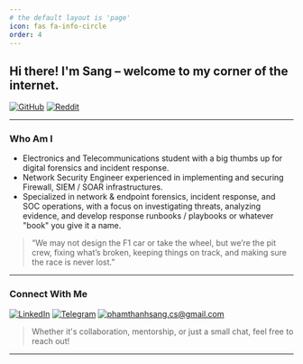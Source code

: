 ```yaml
---
# the default layout is 'page'
icon: fas fa-info-circle
order: 4
---
```


## Hi there! I'm Sang – welcome to my corner of the internet.

[![GitHub](https://img.shields.io/badge/github-%23100000.svg?&style=for-the-badge&logo=github&logoColor=white)](https://github.com/phamthanhsang-cs)
[![Reddit](https://img.shields.io/badge/reddit-%23FF4500.svg?&style=for-the-badge&logo=reddit&logoColor=white)](https://www.reddit.com/user/Wooden-Lab6963/)

---

### Who Am I 
- Electronics and Telecommunications student with a big thumbs up for digital forensics and incident response.
- Network Security Engineer experienced in implementing and securing Firewall, SIEM / SOAR infrastructures.
- Specialized in network & endpoint forensics, incident response, and SOC operations, with a focus on investigating threats, analyzing evidence, and develop response runbooks / playbooks or whatever "book" you give it a name.

> “We may not design the F1 car or take the wheel, but we’re the pit crew, fixing what’s broken, keeping things on track, and making sure the race is never lost.”

---

### Connect With Me

[![LinkedIn](https://img.shields.io/badge/linkedin-%230077B5.svg?&style=for-the-badge&logo=linkedin&logoColor=white)](https://www.linkedin.com/in/phamthanhsang-cs/)
[![Telegram](https://img.shields.io/badge/-Telegram-2CA5E0?style=for-the-badge&logo=telegram&logoColor=white)](https://t.me/sangpham0311)
[![phamthanhsang.cs@gmail.com](https://img.shields.io/badge/-phamthanhsang.cs@gmail.com-D14836?style=for-the-badge&logo=gmail&logoColor=white)](mailto:sang3112002@gmail.com)

> Whether it's collaboration, mentorship, or just a small chat, feel free to reach out!

---
